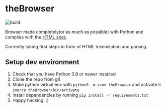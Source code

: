 # theBrowser

![build](https://github.com/aaralh/theBrowser/workflows/CI-Build/badge.svg)


Browser made completely(or as much as possible) with Python and complies with the [HTML spec](https://html.spec.whatwg.org).

Currently taking first steps in form of HTML tokenization and parsing.

## Setup dev environment

1. Check that you have Python 3.8 or newer installed
2. Clone the repo from git
3. Make python virtual env with ```python3 -m venv theBrowser``` and activate it ```source theBrowser/bin/activate```
4. Install dependencies by running ```pip install -r requirements.txt```
5. Happy hacking! :)